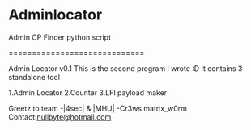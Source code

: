 Adminlocator
============

Admin CP Finder python script

=============================

Admin Locator v0.1
This is the second program I wrote :D
It contains 3 standalone tool

1.Admin Locator
2.Counter
3.LFI payload maker

Greetz to team -|4sec| & |MHU| -Cr3ws
matrix_w0rm
Contact:nullbyte@hotmail.com
